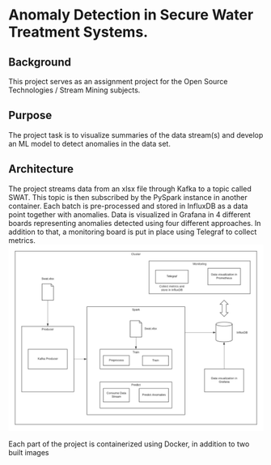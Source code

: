 # Anomaly Detection in Secure Water Treatment Systems.
## Background
This project serves as an assignment project for the Open Source Technologies / Stream Mining subjects.
## Purpose
The project task is to visualize summaries of the data stream(s) and develop an ML model to detect anomalies in the data set.
## Architecture
The project streams data from an xlsx file through Kafka to a topic called SWAT.
This topic is then subscribed by the PySpark instance in another container.
Each batch is pre-processed and stored in InfluxDB as a data point together with anomalies.
Data is visualized in Grafana in 4 different boards representing anomalies detected using four different approaches.
In addition to that, a monitoring board is put in place using Telegraf to collect metrics.
![architecture](https://github.com/medaharrat/anomalies-detection/blob/main/docs/OST_SM.png)

Each part of the project is containerized using Docker, in addition to two built images